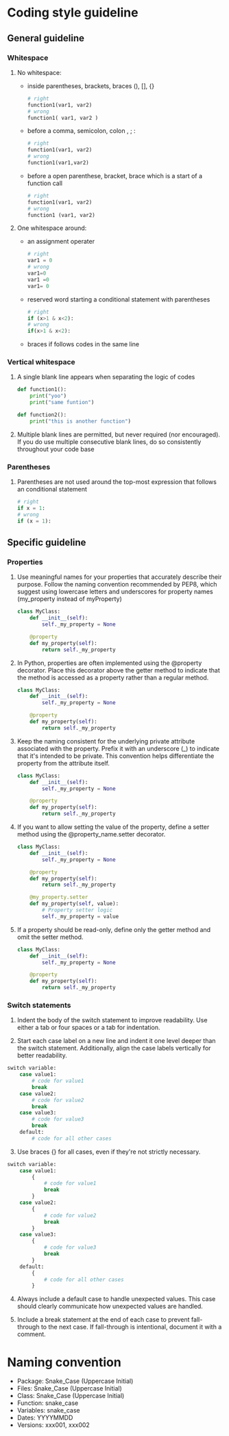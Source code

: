 # Coding style guideline

## General guideline

### Whitespace

1. No whitespace:

    - inside parentheses, brackets, braces  (), [], {}

        ```python
        # right
        function1(var1, var2)
        # wrong
        function1( var1, var2 )
        ```

    - before a comma, semicolon, colon  , ; :

        ```python
        # right
        function1(var1, var2)
        # wrong
        function1(var1,var2)
        ```

    - before a open parenthese, bracket, brace which is a start of a function call

        ```python
        # right
        function1(var1, var2)
        # wrong
        function1 (var1, var2)
        ```

2. One whitespace around:

    - an assignment operater

        ```python
        # right
        var1 = 0
        # wrong
        var1=0
        var1 =0
        var1= 0
        ```

    - reserved word starting a conditional statement with parentheses

        ```python
        # right
        if (x>1 & x<2):
        # wrong
        if(x>1 & x<2):
        ```

    - braces if follows codes in the same line

### Vertical whitespace

1. A single blank line appears when separating the logic of codes

    ```python
    def function1():
        print("yoo")
        print("same funtion")

    def function2():
        print("this is another function")
    ```

2. Multiple blank lines are permitted, but never required (nor encouraged). If you do use multiple consecutive blank lines, do so consistently throughout your code base

### Parentheses

1. Parentheses are not used around the top-most expression that follows an conditional statement

    ```python
    # right
    if x = 1:
    # wrong
    if (x = 1):
    ```

## Specific guideline

### Properties

1. Use meaningful names for your properties that accurately describe their purpose. Follow the naming convention recommended by PEP8, which suggest using lowercase letters and underscores for property names (my_property instead of myProperty)

    ```python
    class MyClass:
        def __init__(self):
            self._my_property = None

        @property
        def my_property(self):
            return self._my_property
    ```

2. In Python, properties are often implemented using the @property decorator. Place this decorator above the getter method to indicate that the method is accessed as a property rather than a regular method.

    ```python
    class MyClass:
        def __init__(self):
            self._my_property = None

        @property
        def my_property(self):
            return self._my_property
    ```

3. Keep the naming consistent for the underlying private attribute associated with the property. Prefix it with an underscore (_) to indicate that it's intended to be private. This convention helps differentiate the property from the attribute itself.

    ```python
    class MyClass:
        def __init__(self):
            self._my_property = None

        @property
        def my_property(self):
            return self._my_property
    ```

4. If you want to allow setting the value of the property, define a setter method using the @property_name.setter decorator.

    ```python
    class MyClass:
        def __init__(self):
            self._my_property = None

        @property
        def my_property(self):
            return self._my_property

        @my_property.setter
        def my_property(self, value):
            # Property setter logic
            self._my_property = value
    ```

5. If a property should be read-only, define only the getter method and omit the setter method.

    ```python
    class MyClass:
        def __init__(self):
            self._my_property = None

        @property
        def my_property(self):
            return self._my_property
    ```

### Switch statements

1. Indent the body of the switch statement to improve readability. Use either a tab or four spaces or a tab for indentation.

2. Start each case label on a new line and indent it one level deeper than the switch statement. Additionally, align the case labels vertically for better readability.

```python
switch variable:
    case value1:
        # code for value1
        break
    case value2:
        # code for value2
        break
    case value3:
        # code for value3
        break
    default:
        # code for all other cases
```

3. Use braces {} for all cases, even if they're not strictly necessary.

```python
switch variable:
    case value1:
        {
            # code for value1
            break
        }
    case value2:
        {
            # code for value2
            break
        }
    case value3:
        {
            # code for value3
            break
        }
    default:
        {
            # code for all other cases
        }
```

4. Always include a default case to handle unexpected values. This case should clearly communicate how unexpected values are handled.

5. Include a break statement at the end of each case to prevent fall-through to the next case. If fall-through is intentional, document it with a comment.

# Naming convention

- Package: Snake_Case (Uppercase Initial)
- Files: Snake_Case (Uppercase Initial)
- Class: Snake_Case (Uppercase Initial)
- Function: snake_case
- Variables: snake_case
- Dates: YYYYMMDD
- Versions: xxx001, xxx002
